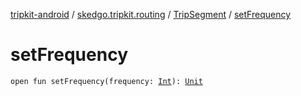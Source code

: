 [tripkit-android](../../index.md) / [skedgo.tripkit.routing](../index.md) / [TripSegment](index.md) / [setFrequency](./set-frequency.md)

# setFrequency

`open fun setFrequency(frequency: `[`Int`](https://kotlinlang.org/api/latest/jvm/stdlib/kotlin/-int/index.html)`): `[`Unit`](https://kotlinlang.org/api/latest/jvm/stdlib/kotlin/-unit/index.html)